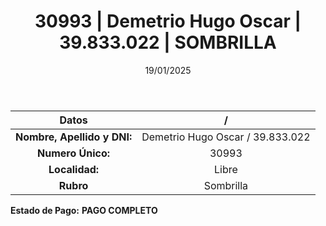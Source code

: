 ﻿---
title: 30993 | Demetrio Hugo Oscar | 39.833.022 | SOMBRILLA
date: 19/01/2025
draft: false
tags: ['libre', 'titular', 'sombrilla']
---

|          **Datos**          |  /  |
|:---------------------------:|:---:|
| **Nombre, Apellido y DNI:** | Demetrio Hugo Oscar / 39.833.022 |
|      **Numero Único:**      | 30993 |
|        **Localidad:**       | Libre |
|          **Rubro**          | Sombrilla |

**Estado de Pago:** **PAGO COMPLETO**
